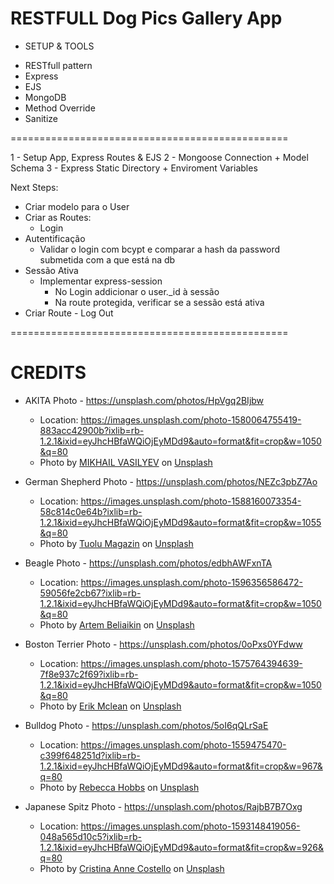 # RESTFULL Dog Pics Gallery App

* SETUP & TOOLS
 - RESTfull pattern
 - Express
 - EJS
 - MongoDB
 - Method Override
 - Sanitize

================================================

1 - Setup App, Express Routes  & EJS
2 - Mongoose Connection + Model Schema
3 - Express Static Directory + Enviroment Variables

Next Steps:
- Criar modelo para o User
- Criar as Routes:
    - Login
- Autentificação
    - Validar o login com bcypt e comparar a hash da password submetida com a que está na db
- Sessão Ativa
    - Implementar express-session 
        - No Login addicionar o user._id à sessão
        - Na route protegida, verificar se a sessão está ativa
- Criar Route - Log Out


================================================

# CREDITS

* AKITA Photo - https://unsplash.com/photos/HpVgq2BIjbw
    * Location: https://images.unsplash.com/photo-1580064755419-883acc42900b?ixlib=rb-1.2.1&ixid=eyJhcHBfaWQiOjEyMDd9&auto=format&fit=crop&w=1050&q=80
    * Photo by <a href="https://unsplash.com/@miklevasilyev?utm_source=unsplash&amp;utm_medium=referral&amp;utm_content=creditCopyText">MIKHAIL VASILYEV</a> on <a href="https://unsplash.com/s/photos/akita-dog?utm_source=unsplash&amp;utm_medium=referral&amp;utm_content=creditCopyText">Unsplash</a></span>


* German Shepherd Photo - https://unsplash.com/photos/NEZc3pbZ7Ao
    * Location: https://images.unsplash.com/photo-1588160073354-58c814c0e64b?ixlib=rb-1.2.1&ixid=eyJhcHBfaWQiOjEyMDd9&auto=format&fit=crop&w=1055&q=80
    * Photo by <a href="https://unsplash.com/@tuolu_de?utm_source=unsplash&amp;utm_medium=referral&amp;utm_content=creditCopyText">Tuolu Magazin</a> on <a href="https://unsplash.com/s/photos/german-shepherd-dog?utm_source=unsplash&amp;utm_medium=referral&amp;utm_content=creditCopyText">Unsplash</a></span>


* Beagle Photo - https://unsplash.com/photos/edbhAWFxnTA
    * Location: https://images.unsplash.com/photo-1596356586472-59056fe2cb67?ixlib=rb-1.2.1&ixid=eyJhcHBfaWQiOjEyMDd9&auto=format&fit=crop&w=1050&q=80
    * Photo by <a href="https://unsplash.com/@belart84?utm_source=unsplash&amp;utm_medium=referral&amp;utm_content=creditCopyText">Artem Beliaikin</a> on <a href="https://unsplash.com/s/photos/beagle-dog?utm_source=unsplash&amp;utm_medium=referral&amp;utm_content=creditCopyText">Unsplash</a></span>


* Boston Terrier Photo - https://unsplash.com/photos/0oPxs0YFdww
    * Location: https://images.unsplash.com/photo-1575764394639-7f8e937c2f69?ixlib=rb-1.2.1&ixid=eyJhcHBfaWQiOjEyMDd9&auto=format&fit=crop&w=1050&q=80
    * Photo by <a href="https://unsplash.com/@introspectivedsgn?utm_source=unsplash&amp;utm_medium=referral&amp;utm_content=creditCopyText">Erik Mclean</a> on <a href="https://unsplash.com/s/photos/boston-terrier?utm_source=unsplash&amp;utm_medium=referral&amp;utm_content=creditCopyText">Unsplash</a></span>


* Bulldog Photo - https://unsplash.com/photos/5oI6qQLrSaE
    * Location: https://images.unsplash.com/photo-1559475470-c399f648251d?ixlib=rb-1.2.1&ixid=eyJhcHBfaWQiOjEyMDd9&auto=format&fit=crop&w=967&q=80
    * Photo by <a href="https://unsplash.com/@luna_and_boo?utm_source=unsplash&amp;utm_medium=referral&amp;utm_content=creditCopyText">Rebecca Hobbs</a> on <a href="https://unsplash.com/s/photos/bulldogs?utm_source=unsplash&amp;utm_medium=referral&amp;utm_content=creditCopyText">Unsplash</a></span>


* Japanese Spitz Photo - https://unsplash.com/photos/RajbB7B7Oxg
    * Location: https://images.unsplash.com/photo-1593148419056-048a565d10c5?ixlib=rb-1.2.1&ixid=eyJhcHBfaWQiOjEyMDd9&auto=format&fit=crop&w=926&q=80
    * Photo by <a href="https://unsplash.com/@lightupphotos?utm_source=unsplash&amp;utm_medium=referral&amp;utm_content=creditCopyText">Cristina Anne Costello</a> on <a href="https://unsplash.com/s/photos/spitz-dog?utm_source=unsplash&amp;utm_medium=referral&amp;utm_content=creditCopyText">Unsplash</a></span>
